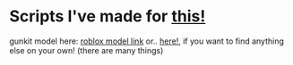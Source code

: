 # Scripts I've made for [this!](https://www.roblox.com/games/6761209900/SUFFER)

gunkit model here: [roblox model link](https://create.roblox.com/store/asset/9532197485/Old-Version-Nonviewmodel-FE-Gun-Kit)
  or..
[here!](https://raw.githubusercontent.com/DulledDarkness/test1/main/gunkit_model.rbxm), if you want to find anything else on your own! (there are many things)
